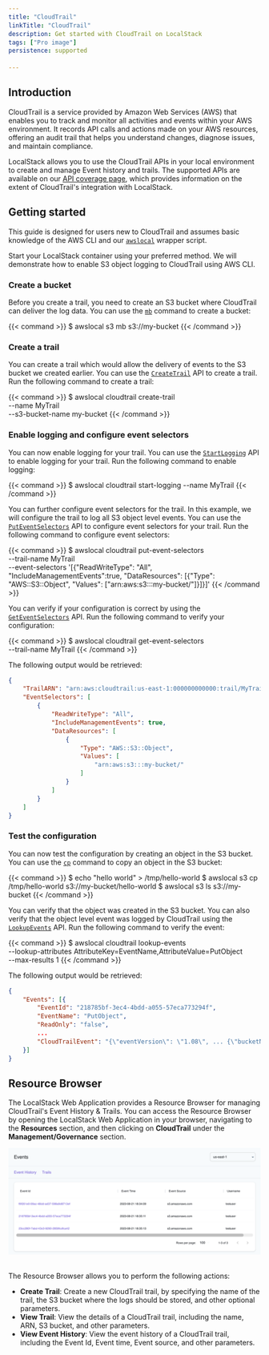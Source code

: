```yaml
---
title: "CloudTrail"
linkTitle: "CloudTrail"
description: Get started with CloudTrail on LocalStack
tags: ["Pro image"]
persistence: supported

---
```


## Introduction

CloudTrail is a service provided by Amazon Web Services (AWS) that enables you to track and monitor all activities and events within your AWS environment. It records API calls and actions made on your AWS resources, offering an audit trail that helps you understand changes, diagnose issues, and maintain compliance.

LocalStack allows you to use the CloudTrail APIs in your local environment to create and manage Event history and trails. The supported APIs are available on our [API coverage page](https://docs.localstack.cloud/references/coverage/coverage_cloudtrail/), which provides information on the extent of CloudTrail's integration with LocalStack.

## Getting started

This guide is designed for users new to CloudTrail and assumes basic knowledge of the AWS CLI and our [`awslocal`](https://github.com/localstack/awscli-local) wrapper script.

Start your LocalStack container using your preferred method. We will demonstrate how to enable S3 object logging to CloudTrail using AWS CLI.

### Create a bucket

Before you create a trail, you need to create an S3 bucket where CloudTrail can deliver the log data. You can use the [`mb`](https://docs.aws.amazon.com/cli/latest/reference/s3/mb.html) command to create a bucket:

{{< command >}}
$ awslocal s3 mb s3://my-bucket
{{< /command >}}

### Create a trail

You can create a trail which would allow the delivery of events to the S3 bucket we created earlier. You can use the [`CreateTrail`](https://docs.aws.amazon.com/awscloudtrail/latest/APIReference/API_CreateTrail.html) API to create a trail. Run the following command to create a trail:

{{< command >}}
$ awslocal cloudtrail create-trail \
    --name MyTrail \
    --s3-bucket-name my-bucket
{{< /command >}}

### Enable logging and configure event selectors

You can now enable logging for your trail. You can use the [`StartLogging`](https://docs.aws.amazon.com/awscloudtrail/latest/APIReference/API_StartLogging.html) API to enable logging for your trail. Run the following command to enable logging:

{{< command >}}
$ awslocal cloudtrail start-logging --name MyTrail
{{< /command >}}

You can further configure event selectors for the trail. In this example, we will configure the trail to log all S3 object level events. You can use the [`PutEventSelectors`](https://docs.aws.amazon.com/awscloudtrail/latest/APIReference/API_PutEventSelectors.html) API to configure event selectors for your trail. Run the following command to configure event selectors:

{{< command >}}
$ awslocal cloudtrail put-event-selectors \
    --trail-name MyTrail \
    --event-selectors '[{"ReadWriteType": "All", "IncludeManagementEvents":true, "DataResources": [{"Type": "AWS::S3::Object", "Values": ["arn:aws:s3:::my-bucket/"]}]}]'
{{< /command >}}

You can verify if your configuration is correct by using the [`GetEventSelectors`](https://docs.aws.amazon.com/awscloudtrail/latest/APIReference/API_GetEventSelectors.html) API. Run the following command to verify your configuration:

{{< command >}}
$ awslocal cloudtrail get-event-selectors \
    --trail-name MyTrail
{{< /command >}}

The following output would be retrieved:

```json
{
    "TrailARN": "arn:aws:cloudtrail:us-east-1:000000000000:trail/MyTrail",
    "EventSelectors": [
        {
            "ReadWriteType": "All",
            "IncludeManagementEvents": true,
            "DataResources": [
                {
                    "Type": "AWS::S3::Object",
                    "Values": [
                        "arn:aws:s3:::my-bucket/"
                    ]
                }
            ]
        }
    ]
}
```

### Test the configuration

You can now test the configuration by creating an object in the S3 bucket. You can use the [`cp`](https://docs.aws.amazon.com/cli/latest/reference/s3/cp.html) command to copy an object in the S3 bucket:

{{< command >}}
$ echo "hello world" > /tmp/hello-world
$ awslocal s3 cp /tmp/hello-world s3://my-bucket/hello-world
$ awslocal s3 ls s3://my-bucket
{{< /command >}}

You can verify that the object was created in the S3 bucket. You can also verify that the object level event was logged by CloudTrail using the [`LookupEvents`](https://docs.aws.amazon.com/awscloudtrail/latest/APIReference/API_LookupEvents.html) API. Run the following command to verify the event:

{{< command >}}
$ awslocal cloudtrail lookup-events \
    --lookup-attributes AttributeKey=EventName,AttributeValue=PutObject \
    --max-results 1
{{< /command >}}

The following output would be retrieved:

```json
{
	"Events": [{
		"EventId": "218785bf-3ec4-4bdd-a055-57eca773294f",
		"EventName": "PutObject",
		"ReadOnly": "false",
        ...
		"CloudTrailEvent": "{\"eventVersion\": \"1.08\", ... {\"bucketName\": \"my-bucket\", \"key\": \"hello-world\"} ...}"
	}]
}
```

## Resource Browser

The LocalStack Web Application provides a Resource Browser for managing CloudTrail's Event History & Trails. You can access the Resource Browser by opening the LocalStack Web Application in your browser, navigating to the **Resources** section, and then clicking on **CloudTrail** under the **Management/Governance** section.

<img src="cloudtrail-resource-browser.png" alt="CloudTrail Resource Browser" title="CloudTrail Resource Browser" width="900" />
<br>
<br>

The Resource Browser allows you to perform the following actions:

- **Create Trail**: Create a new CloudTrail trail, by specifying the name of the trail, the S3 bucket where the logs should be stored, and other optional parameters.
- **View Trail**: View the details of a CloudTrail trail, including the name, ARN, S3 bucket, and other parameters.
- **View Event History**: View the event history of a CloudTrail trail, including the Event Id, Event time, Event source, and other parameters.
